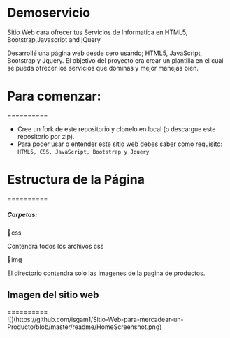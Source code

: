 # Demoservicio
Sitio Web cara ofrecer tus Servicios de Informatica en HTML5, Bootstrap,Javascript and jQuery

Desarrollé una página web desde cero usando; HTML5, JavaScript, Bootstrap y Jquery.
El objetivo del proyecto era crear un plantilla en el cual se pueda ofrecer los servicios que dominas y mejor manejas bien. 

<h1>Para comenzar:</h1>
==========
<ul>
  <li>Cree un fork de este repositorio y clonelo en local (o descargue este repositorio por zip).</li>
  <li>Para poder usar o entender este sitio web debes saber como requisito: <code>HTML5, CSS, JavaScript, Bootstrap y Jquery</code></li>
</ul>

<h1>Estructura de la Página</h1>
==========
<h5>Carpetas:</h5>

📁css

Contendrá todos los archivos css




📁img

<p>El directorio contendra solo las imagenes de la pagina de productos.</P>



<h2>Imagen del sitio web</h2>
==========
<br>
![](https://github.com/isgam1/Sitio-Web-para-mercadear-un-Producto/blob/master/readme/HomeScreenshot.png)
